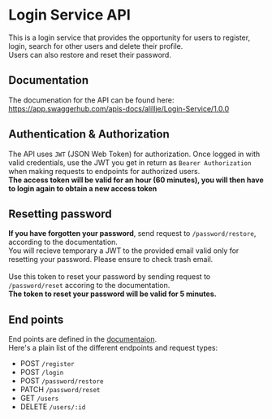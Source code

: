 # Login Service API

This is a login service that provides the opportunity for users to register, login, search for other users and delete their profile.
<br>
Users can also restore and reset their password.

## Documentation
The documenation for the API can be found here: https://app.swaggerhub.com/apis-docs/alillje/Login-Service/1.0.0

## Authentication & Authorization
The API uses `JWT` (JSON Web Token) for authorization. 
Once logged in with valid credentials, use the JWT you get in return as `Bearer Authorization` when making requests to endpoints for authorized users. 
<br>
<b>The access token will be valid for an hour (60 minutes), you will then have to login again to obtain a new access token</b>
<br>

## Resetting password 
**If you have forgotten your password**, send request to `/password/restore`, according to the documentation. 
<br>
You will recieve temporary a JWT to the provided email valid only for resetting your password.
Please ensure to check trash email.
<br>
<br>
Use this token to reset your password by sending request to `/password/reset` accoring to the documentation.
<br>
<b>The token to reset your password will be valid for 5 minutes.</b>

## End points
End points are defined in the <a href="https://app.swaggerhub.com/apis-docs/alillje/Login-Service/1.0.0">documentaion</a>.
<br>
Here's a plain list of the different endpoints and request types:
<br>

- POST `/register`
- POST `/login`
- POST `/password/restore`
- PATCH `/password/reset`
- GET `/users`
- DELETE `/users/:id`